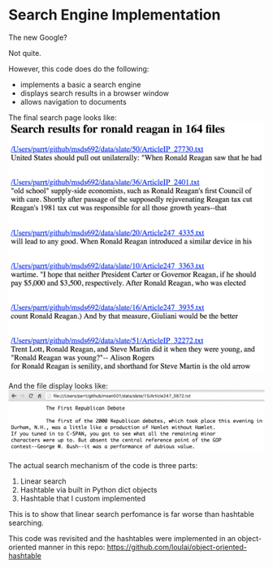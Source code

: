 # Search Engine Implementation

The new Google?

Not quite. 

However, this code does do the following: 

 - implements a basic a search engine
 - displays search results in a browser window
 - allows navigation to documents

The final search page looks like:
![search page](./search-page.png)

And the file display looks like:
![search file page](./search-file-page.png)

The actual search mechanism of the code is three parts:

1. Linear search
2. Hashtable via built in Python dict objects
3. Hashtable that I custom implemented

This is to show that linear search perfomance is far worse than hashtable searching.

This code was revisited and the hashtables were implemented in an object-oriented manner in this repo: https://github.com/loulai/object-oriented-hashtable